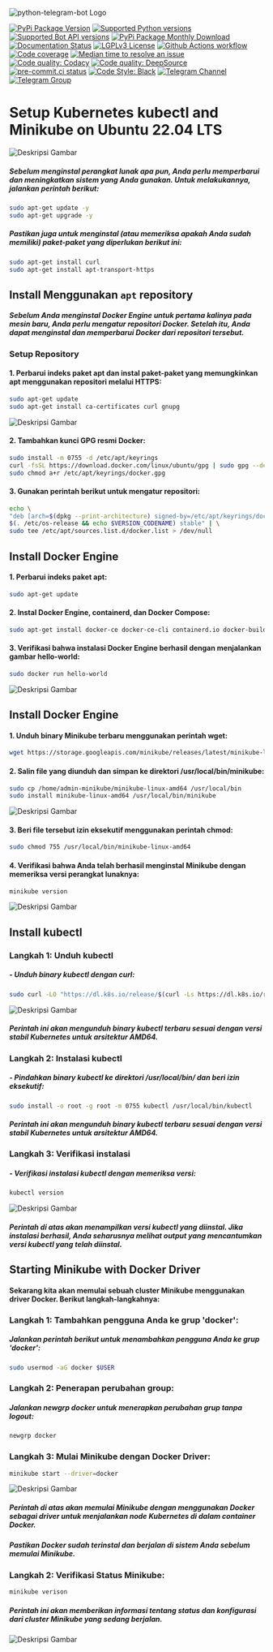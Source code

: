 ![python-telegram-bot Logo](https://raw.githubusercontent.com/python-telegram-bot/logos/master/logo-text/png/ptb-logo-text_768.png)

[![PyPi Package Version](https://img.shields.io/pypi/v/python-telegram-bot.svg)](https://pypi.org/project/python-telegram-bot/)
[![Supported Python versions](https://img.shields.io/pypi/pyversions/python-telegram-bot.svg)](https://pypi.org/project/python-telegram-bot/)
[![Supported Bot API versions](https://img.shields.io/badge/Bot%20API-6.9-blue?logo=telegram)](https://core.telegram.org/bots/api-changelog)
[![PyPi Package Monthly Download](https://img.shields.io/pypi/dm/python-telegram-bot)](https://pypistats.org/packages/python-telegram-bot)
[![Documentation Status](https://readthedocs.org/projects/python-telegram-bot/badge/?version=stable)](https://docs.python-telegram-bot.org/en/stable/)
[![LGPLv3 License](https://img.shields.io/pypi/l/python-telegram-bot.svg)](https://www.gnu.org/licenses/lgpl-3.0.html)
[![Github Actions workflow](https://github.com/python-telegram-bot/python-telegram-bot/workflows/Unit%20Tests/badge.svg)](https://github.com/python-telegram-bot/python-telegram-bot/)
[![Code coverage](https://codecov.io/gh/python-telegram-bot/python-telegram-bot/branch/master/graph/badge.svg)](https://app.codecov.io/gh/python-telegram-bot/python-telegram-bot)
[![Median time to resolve an issue](https://isitmaintained.com/badge/resolution/python-telegram-bot/python-telegram-bot.svg)](https://isitmaintained.com/project/python-telegram-bot/python-telegram-bot)
[![Code quality: Codacy](https://api.codacy.com/project/badge/Grade/99d901eaa09b44b4819aec05c330c968)](https://app.codacy.com/gh/python-telegram-bot/python-telegram-bot/dashboard)
[![Code quality: DeepSource](https://app.deepsource.com/gh/python-telegram-bot/python-telegram-bot.svg/?label=active+issues)](https://app.deepsource.com/gh/python-telegram-bot/python-telegram-bot/?ref=repository-badge)
[![pre-commit.ci status](https://results.pre-commit.ci/badge/github/python-telegram-bot/python-telegram-bot/master.svg)](https://results.pre-commit.ci/latest/github/python-telegram-bot/python-telegram-bot/master)
[![Code Style: Black](https://img.shields.io/badge/code%20style-black-000000.svg)](https://github.com/psf/black)
[![Telegram Channel](https://img.shields.io/badge/Telegram-Channel-blue.svg?logo=telegram)](https://t.me/pythontelegrambotchannel)
[![Telegram Group](https://img.shields.io/badge/Telegram-Group-blue.svg?logo=telegram)](https://telegram.me/pythontelegrambotgroup)


# Setup Kubernetes kubectl and Minikube on Ubuntu 22.04 LTS

![Deskripsi Gambar](images/p_judul.webp) 

##### Sebelum menginstal perangkat lunak apa pun, Anda perlu memperbarui dan meningkatkan sistem yang Anda gunakan. Untuk melakukannya, jalankan perintah berikut:

```sh
sudo apt-get update -y
sudo apt-get upgrade -y
```

##### Pastikan juga untuk menginstal (atau memeriksa apakah Anda sudah memiliki) paket-paket yang diperlukan berikut ini:

```sh
sudo apt-get install curl
sudo apt-get install apt-transport-https
```

## Install Menggunakan `apt` repository

##### Sebelum Anda menginstal Docker Engine untuk pertama kalinya pada mesin baru, Anda perlu mengatur repositori Docker. Setelah itu, Anda dapat menginstal dan memperbarui Docker dari repositori tersebut.

### Setup Repository 

#### 1. Perbarui indeks paket apt dan instal paket-paket yang memungkinkan apt menggunakan repositori melalui HTTPS:

```sh
sudo apt-get update
sudo apt-get install ca-certificates curl gnupg
```
![Deskripsi Gambar](images/ss_ca-cert.png)

#### 2. Tambahkan kunci GPG resmi Docker:

```sh
sudo install -m 0755 -d /etc/apt/keyrings
curl -fsSL https://download.docker.com/linux/ubuntu/gpg | sudo gpg --dearmor -o /etc/apt/keyrings/docker.gpg
sudo chmod a+r /etc/apt/keyrings/docker.gpg
```

#### 3. Gunakan perintah berikut untuk mengatur repositori:

```sh
echo \
"deb [arch=$(dpkg --print-architecture) signed-by=/etc/apt/keyrings/docker.gpg] https://download.docker.com/linux/ubuntu \
$(. /etc/os-release && echo $VERSION_CODENAME) stable" | \
sudo tee /etc/apt/sources.list.d/docker.list > /dev/null
```

## Install Docker Engine

#### 1. Perbarui indeks paket apt:

```sh
sudo apt-get update
```

#### 2. Instal Docker Engine, containerd, dan Docker Compose:

```sh
sudo apt-get install docker-ce docker-ce-cli containerd.io docker-buildx-plugin docker-compose-plugin
```

#### 3. Verifikasi bahwa instalasi Docker Engine berhasil dengan menjalankan gambar hello-world:

```sh
sudo docker run hello-world
```

![Deskripsi Gambar](images/h-world.png)

## Install Docker Engine

#### 1. Unduh binary Minikube terbaru menggunakan perintah wget:

```sh
wget https://storage.googleapis.com/minikube/releases/latest/minikube-linux-amd64 -P ~/
```

#### 2. Salin file yang diunduh dan simpan ke direktori /usr/local/bin/minikube:

```sh
sudo cp /home/admin-minikube/minikube-linux-amd64 /usr/local/bin
sudo install minikube-linux-amd64 /usr/local/bin/minikube
```

![Deskripsi Gambar](images/m-version.png)

#### 3. Beri file tersebut izin eksekutif menggunakan perintah chmod:

```sh
sudo chmod 755 /usr/local/bin/minikube-linux-amd64
```

#### 4. Verifikasi bahwa Anda telah berhasil menginstal Minikube dengan memeriksa versi perangkat lunaknya:

```sh
minikube version
``` 

![Deskripsi Gambar](images/m-version.png)

## Install kubectl

### Langkah 1: Unduh kubectl

##### - Unduh binary kubectl dengan curl:

```sh
sudo curl -LO "https://dl.k8s.io/release/$(curl -Ls https://dl.k8s.io/release/stable.txt)/bin/linux/amd64/kubectl"
```

![Deskripsi Gambar](images/kube.png)

##### Perintah ini akan mengunduh binary kubectl terbaru sesuai dengan versi stabil Kubernetes untuk arsitektur AMD64.

### Langkah 2: Instalasi kubectl

##### - Pindahkan binary kubectl ke direktori /usr/local/bin/ dan beri izin eksekutif:

```sh
sudo install -o root -g root -m 0755 kubectl /usr/local/bin/kubectl
```

##### Perintah ini akan mengunduh binary kubectl terbaru sesuai dengan versi stabil Kubernetes untuk arsitektur AMD64.

### Langkah 3: Verifikasi instalasi

##### - Verifikasi instalasi kubectl dengan memeriksa versi:

```sh
kubectl version
```

![Deskripsi Gambar](images/k-version.png)

##### Perintah di atas akan menampilkan versi kubectl yang diinstal. Jika instalasi berhasil, Anda seharusnya melihat output yang mencantumkan versi kubectl yang telah diinstal.

## Starting Minikube with Docker Driver

#### Sekarang kita akan memulai sebuah cluster Minikube menggunakan driver Docker. Berikut langkah-langkahnya:

### Langkah 1: Tambahkan pengguna Anda ke grup 'docker':

##### Jalankan perintah berikut untuk menambahkan pengguna Anda ke grup 'docker':

```sh
sudo usermod -aG docker $USER 
```

### Langkah 2: Penerapan perubahan group:

##### Jalankan newgrp docker untuk menerapkan perubahan grup tanpa logout:

```sh
newgrp docker 
```

### Langkah 3: Mulai Minikube dengan Docker Driver:

```sh
minikube start --driver=docker
```
![Deskripsi Gambar](images/mkube-start.png) 

##### Perintah di atas akan memulai Minikube dengan menggunakan Docker sebagai driver untuk menjalankan node Kubernetes di dalam container Docker.
##### Pastikan Docker sudah terinstal dan berjalan di sistem Anda sebelum memulai Minikube.

### Langkah 2: Verifikasi Status Minikube:

```sh
minikube verison
```

##### Perintah ini akan memberikan informasi tentang status dan konfigurasi dari cluster Minikube yang sedang berjalan.

![Deskripsi Gambar](images/mkube-version.png) 